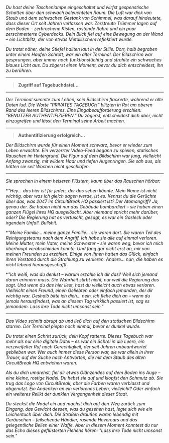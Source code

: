 _Du hast deine Taschenlampe eingeschaltet und wirfst gespenstische Schatten über den schwach beleuchteten Raum. Die Luft war dick von Staub und dem schwachen Gestank von Schimmel, was darauf hindeutete, dass dieser Ort seit Jahren verlassen war. Zerstreute Trümmer lagen auf dem Boden – zerbrochene Kisten, rostende Rohre und ein paar zerschmetterte Cyberdecks. Dein Blick fiel auf eine Bewegung an der Wand – ein Lichtblitz, der von etwas Metallischem reflektiert wurde._

_Du tratst näher, deine Stiefel hallten laut in der Stille. Dort, halb begraben unter einem Haufen Schrott, war ein alter Terminal. Der Bildschirm war gesprungen, aber immer noch funktionstüchtig und strahlte ein schwaches blaues Licht aus. Du zögerst einen Moment, bevor du dich entscheidest, ihn zu berühren._

---

> **Zugriff auf Tagebuchdatei...**

---

_Der Terminal summte zum Leben, sein Bildschirm flackerte, während er alte Daten lud. Die Worte "PRIVATES TAGEBUCH" blitzten in Rot am oberen Rand des leeren Bildschirms. Eine Eingabeaufforderung erschien: "BENUTZER AUTHENTIFIZIEREN." Du zögerst, entscheidest dich aber, nicht einzugreifen und lässt den Terminal seine Arbeit machen._

---

> **Authentifizierung erfolgreich...**

_Der Bildschirm wurde für einen Moment schwarz, bevor er wieder zum Leben erwachte. Ein verzerrter Video-Feed begann zu spielen, statisches Rauschen im Hintergrund. Die Figur auf dem Bildschirm war jung, vielleicht Anfang zwanzig, mit wildem Haar und tiefen Augenringen. Sie sah aus, als hätten sie seit Wochen nicht geschlafen._

---

_Sie sprachen in einem heiseren Flüstern, kaum über das Rauschen hörbar:_

\*_"Hey... das hier ist für jeden, der das sehen könnte. Mein Name ist nicht wichtig, aber was ich gleich sagen werde, ist es. Kennst du die Gerüchte über das, was 2047 im CircuitBreak HQ passiert ist? Der Atomangriff? Ja, genau der. Sie haben nicht nur das Gebäude bombardiert – sie haben einen ganzen Flügel ihres HQ ausgelöscht. Aber niemand spricht mehr darüber, oder? Die Regierung hat es vertuscht, gesagt, es war ein Gasleck oder irgendein Unfall. Bullshit._

\*_"Meine Familie... meine ganze Familie... sie waren dort. Sie waren Teil des Reinigungsteams nach dem Angriff. Ich habe sie alle auf einmal verloren. Meine Mutter, mein Vater, meine Schwester – sie waren weg, bevor ich mich überhaupt verabschieden konnte. Und fang gar nicht erst an, mir von meinen Freunden zu erzählen. Einige von ihnen hatten das Glück, einfach ihren Verstand durch die Strahlung zu verlieren. Andere... nun, die haben es nicht lebend herausgeschafft._

\*_"Ich weiß, was du denkst – warum erzähle ich dir das? Weil sich jemand daran erinnern muss. Die Wahrheit stirbt nicht, nur weil die Regierung das sagt. Und wenn du das hier liest, hast du vielleicht auch etwas verloren. Vielleicht einen Freund, einen Geliebten oder einfach jemanden, der dir wichtig war. Deshalb bitte ich dich... nein, ich flehe dich an – wenn du jemals herausfindest, was an diesem Tag wirklich passiert ist, sag es jemandem. Lass ihre Tode nicht umsonst sein."_

---

_Das Video schnitt abrupt ab und ließ dich auf den statischen Bildschirm starren. Der Terminal piepte noch einmal, bevor er dunkel wurde._

_Du tratst einen Schritt zurück, dein Kopf ratterte. Dieses Tagebuch war mehr als nur eine digitale Datei – es war ein Schrei in die Leere, ein verzweifelter Ruf nach Gerechtigkeit, der seit Jahren unbeantwortet geblieben war. Wer auch immer diese Person war, sie war allein in ihrer Trauer, auf der Suche nach Antworten, die mit dem Staub des alten CircuitBreak HQ entwichen waren._

_Als du dich umdrehst, fiel dir etwas Glänzendes auf dem Boden ins Auge – eine kleine, rostige Nadel. Du hebst sie auf und klopfst den Schmutz ab. Sie trug das Logo von CircuitBreak, aber die Farben waren verblasst und abgenutzt. Ein Andenken an ein verlorenes Leben, vielleicht? Oder einfach ein weiteres Relikt der dunklen Vergangenheit dieser Stadt._

_Du steckst die Nadel ein und machst dich auf den Weg zurück zum Eingang, das Gewicht dessen, was du gesehen hast, legte sich wie ein Leichentuch über dich. Die Straßen draußen waren lebendig mit Geräuschen – feilschende Händler, rasende Hovercars und das gelegentliche Bellen einer Waffe. Aber in diesem Moment konntest du nur das Echo dieses geflüsterten Flehens hören: "Lass ihre Tode nicht umsonst sein."_
